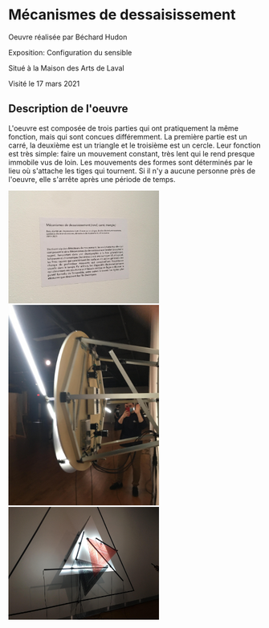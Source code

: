 # Mécanismes de dessaisissement

Oeuvre réalisée par Béchard Hudon

Exposition: Configuration du sensible

Situé à la Maison des Arts de Laval

Visité le 17 mars 2021

## Description de l'oeuvre

L'oeuvre est composée de trois parties qui ont pratiquement la même fonction, mais qui sont concues différemment. La première partie est un carré, la deuxième est un triangle et le troisième est un cercle. Leur fonction est très simple: faire un mouvement constant, très lent qui le rend presque immobile vus de loin. Les mouvements des formes sont déterminés par le lieu où s'attache les tiges qui tournent. Si il n'y a aucune personne près de l'oeuvre, elle s'arrête après une période de temps. 

<img src="media/Bechard5.jpg" style="width: 300px;"></img>
<img src="media/Bechard6.jpg" style="width: 300px;"></img>
<img src="media/Bechard11.jpg" style="width: 300px;"></img>

